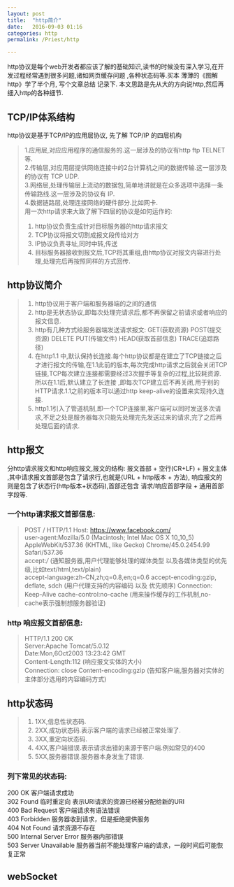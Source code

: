 ```yaml
---
layout: post  
title:  "http简介"  
date:   2016-09-03 01:16  
categories: http  
permalink: /Priest/http 

---
```


http协议是每个web开发者都应该了解的基础知识,读书的时候没有深入学习,在开发过程经常遇到很多问题,诸如网页缓存问题
,各种状态码等.买本 薄薄的《图解http》学了半个月, 写个文章总结 记录下. 本文思路是先从大的方向说http,然后再细入http的各种细节.


## TCP/IP体系结构  
http协议是基于TCP/IP的应用层协议, 先了解 TCP/IP 的四层机构      

 > 1.应用层,对应应用程序的通信服务的.这一层涉及的协议有http ftp TELNET等.  
 > 2.传输层,对应用层提供网络连接中的2台计算机之间的数据传输.这一层涉及的协议有 TCP UDP.  
 > 3.网络层,处理传输层上流动的数据包,简单地讲就是在众多选项中选择一条传输路线.这一层涉及的协议有 IP.  
 > 4.数据链路层,处理连接网络的硬件部分.比如网卡.  
  用一次http请求来大致了解下四层的协议是如何运作的:  
 > 1. http协议负责生成针对目标服务器的http请求报文   
 > 2. TCP协议将报文切割成报文段传给对方   
 > 3. IP协议负责寻址,同时中转,传送   
 > 4. 目标服务器接收到报文后,TCP将其重组,由http协议对报文内容进行处理,处理完后再按照同样的方式回传.   

## http协议简介  
 > 1. http协议用于客户端和服务器端的之间的通信
 > 2. http是无状态协议,即每次处理完请求后,都不再保留之前请求或者响应的报文信息.
 > 3. http有几种方式给服务器端发送请求报文: GET(获取资源) POST(提交资源)  DELETE PUT(传输文件) HEAD(获取首部信息) TRACE(追踪路径)
 > 4. 在http1.1 中,默认保持长连接.每个http协议都是在建立了TCP链接之后才进行报文的传输,在1.1此前的版本,每次完成http请求之后就会关闭TCP链接,TCP每次建立连接都需要经过3次握手等复杂的过程,比较耗资源.所以在1.1后,默认建立了长连接
,即每次TCP建立后不再关闭,用于别的HTTP请求.1.1之前的版本可以通过http keep-alive的设置来实现持久连接.
 > 5. http1.1引入了管道机制,即一个TCP连接里,客户端可以同时发送多次请求,不足之处是服务器每次只能先处理完先发送过来的请求,完了之后再处理后面的请求.
  
## http报文   
  分http请求报文和http响应报文,报文的结构:   报文首部  + 空行(CR+LF)  + 报文主体 ,其中请求报文首部是包含了请求行,也就是(URL + http版本 + 方法),
  响应报文的则是包含了状态行(http版本+状态码),首部还包含 请求/响应首部字段 + 通用首部字段等.  
  
### 一个http请求报文首部信息:  
  > POST / HTTP/1.1 
  > Host: https://www.facebook.com/  
  > user-agent:Mozilla/5.0 (Macintosh; Intel Mac OS X 10_10_5) AppleWebKit/537.36 (KHTML, like Gecko) Chrome/45.0.2454.99 Safari/537.36  
  > accept:*/*   (通知服务器,用户代理能够处理的媒体类型 以及各媒体类型的优先级,比如text/html,text/plain)  
  > accept-language:zh-CN,zh;q=0.8,en;q=0.6 
  > accept-encoding:gzip, deflate, sdch (用户代理支持的内容编码 以及 优先顺序)
  > Connection: Keep-Alive
  > cache-control:no-cache (用来操作缓存的工作机制,no-cache表示强制想服务器验证)
  
### http 响应报文首部信息:  
 > HTTP/1.1 200 OK  
 > Server:Apache Tomcat/5.0.12  
 > Date:Mon,6Oct2003 13:23:42 GMT  
 > Content-Length:112 (响应报文实体的大小)  
 > Connection: close
 > Content-encoding:gzip (告知客户端,服务器对实体的主体部分选用的内容编码方式)


## http状态码  
 > 1. 1XX,信息性状态码.  
 > 2. 2XX,成功状态码.表示客户端的请求已经被正常处理了.  
 > 3. 3XX,重定向状态码.  
 > 4. 4XX,客户端错误.表示请求出错的来源于客户端.例如常见的400  
 > 5. 5XX,服务器错误.服务器本身发生了错误.  
 
 ### 列下常见的状态码:  
 200 OK  客户端请求成功  
 302 Found 临时重定向 表示URI请求的资源已经被分配给新的URI  
 400 Bad Request   客户端请求有语法错误  
 403 Forbidden   服务器收到请求，但是拒绝提供服务  
 404 Not Found   请求资源不存在   
 500 Internal Server Error  服务器内部错误  
 503 Server Unavailable  服务器当前不能处理客户端的请求，一段时间后可能恢复正常  
 
 ## webSocket
 
 
 